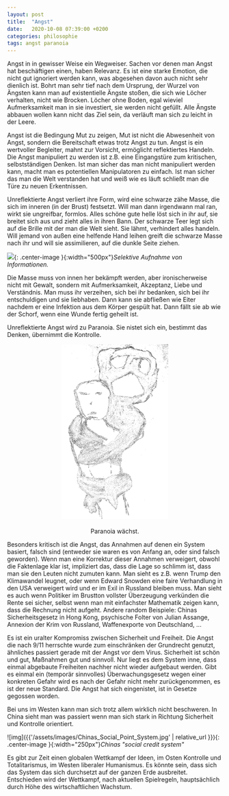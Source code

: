 ```yaml
---
layout: post
title:  "Angst"
date:   2020-10-08 07:39:00 +0200
categories: philosophie
tags: angst paranoia
---
```


Angst in in gewisser Weise ein Wegweiser. Sachen vor denen man Angst hat beschäftigen einen, haben Relevanz. Es ist eine starke Emotion, die nicht gut ignoriert werden kann, was abgesehen davon auch nicht sehr dienlich ist. Bohrt man sehr tief nach dem Ursprung, der Wurzel von Ängsten kann man auf existentielle Ängste stoßen, die sich  wie Löcher verhalten, nicht wie Brocken. Löcher ohne Boden, egal wieviel Aufmerksamkeit man in sie investiert, sie werden nicht gefüllt. Alle Ängste abbauen wollen kann nicht das Ziel sein, da verläuft man sich zu leicht in der Leere.

Angst ist die Bedingung Mut zu zeigen, Mut ist nicht die Abwesenheit von Angst, sondern die Bereitschaft etwas trotz Angst zu tun. 
Angst is ein wertvoller Begleiter, mahnt zur Vorsicht, ermöglicht reflektiertes Handeln. 
Die Angst manipuliert zu werden ist z.B. eine Eingangstüre zum kritischen, selbstständigen Denken.
Ist man sicher das man nicht manipuliert werden kann, macht man es potentiellen Manipulatoren zu einfach. Ist man sicher das man die Welt verstanden hat und weiß wie es läuft schließt man die Türe zu neuen Erkentnissen.

Unreflektierte Angst verliert ihre Form, wird eine schwarze zähe Masse, die sich im inneren (in der Brust) festsetzt. Will man dann irgendwann mal ran, wirkt sie ungreifbar, formlos. Alles schöne gute helle löst sich in ihr auf, sie breitet sich aus und zieht alles in ihren Bann. Der schwarze Teer legt sich auf die Brille mit der man die Welt sieht. Sie lähmt, verhindert alles handeln. Will jemand von außen eine helfende Hand leihen greift die schwarze Masse nach ihr und will sie assimilieren, auf die dunkle Seite ziehen.


![]({{'/assets/images/selektive_aufnahme_informationen.jpg'}}){: .center-image }{:width="500px"}*Selektive Aufnahme von Informationen.*


 Die Masse muss von innen her bekämpft werden, aber ironischerweise nicht mit Gewalt, sondern mit Aufmerksamkeit, Akzeptanz, Liebe und Verständnis. Man muss ihr verzeihen, sich bei ihr bedanken, sich bei ihr entschuldigen und sie liebhaben. Dann kann sie abfließen wie Eiter nachdem er eine Infektion aus dem Körper gespült hat. Dann fällt sie ab wie der Schorf, wenn eine Wunde fertig geheilt ist.

Unreflektierte Angst wird zu Paranoia. Sie nistet sich ein, bestimmt das Denken, übernimmt die Kontrolle.



<figure>
  <img class="marginauto" src='/assets/images/angsthuckepack.png' width="250" style="background:none ; border:none; box-shadow:none"/>
  <figcaption>Paranoia wächst.</figcaption>
</figure> 

<style>
.marginauto {
    margin: 10px auto 20px;
    display: block;
}
figcaption {
  text-align: center;
}
</style>

Besonders kritisch ist die Angst, das Annahmen auf denen ein System basiert, falsch sind (entweder sie waren es von Anfang an, oder sind falsch geworden). Wenn man eine Korrektur dieser Annahmen verweigert, obwohl die Faktenlage klar ist, impliziert das, dass die Lage so schlimm ist, dass man sie den Leuten nicht zumuten kann. Man sieht es z.B. wenn Trump den Klimawandel leugnet, oder wenn Edward Snowden eine faire Verhandlung in den USA verweigert wird und er im Exil in Russland bleiben muss. Man sieht es auch wenn Politiker im Brustton vollster Überzeugung verkünden die Rente sei sicher, selbst wenn man mit einfachster Mathematik zeigen kann, dass die Rechnung nicht aufgeht. Andere random Beispiele: Chinas Sicherheitsgesetz in Hong Kong, psychische Folter von Julian Assange, Annexion der Krim von Russland, Waffenexporte von Deutschland, ...  

Es ist ein uralter Kompromiss zwischen Sicherheit und Freiheit. Die Angst die nach 9/11 herrschte wurde zum einschränken der Grundrecht genutzt, ähnliches passiert gerade mit der Angst vor dem Virus. Sicherheit ist schön und gut, Maßnahmen gut und sinnvoll. Nur liegt es dem System inne, dass einmal abgebaute Freiheiten nachher nicht wieder aufgebaut werden. Gibt es einmal ein (temporär sinnvolles) Überwachungsgesetz wegen einer konkreten Gefahr wird es nach der Gefahr nicht mehr zurückgenommen, es ist der neue Standard. Die Angst hat sich eingenistet, ist in Gesetze gegossen worden. 

Bei uns im Westen kann man sich trotz allem wirklich nicht beschweren. In China sieht man was passiert wenn man sich stark in Richtung Sicherheit und Kontrolle orientiert.

![img]({{'/assets/images/Chinas_Social_Point_System.jpg' | relative_url }}){: .center-image }{:width="250px"}*Chinas "social credit system"*

Es gibt zur Zeit einen globalen Wettkampf der Ideen, im Osten Kontrolle und Totalitarismus, im Westen liberaler Humanismus. Es könnte sein, dass sich das System das sich durchsetzt auf der ganzen Erde ausbreitet. Entschieden wird der Wettkampf, nach aktuellen Spielregeln, hauptsächlich durch Höhe des wirtschaftlichen Wachstum.
